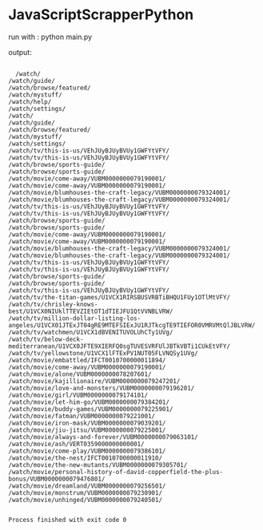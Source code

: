 # JavaScriptScrapperPython

run with : python main.py

output:

<code>
  /watch/
/watch/guide/
/watch/browse/featured/
/watch/mystuff/
/watch/help/
/watch/settings/
/watch/
/watch/guide/
/watch/browse/featured/
/watch/mystuff/
/watch/settings/
/watch/tv/this-is-us/VEhJUyBJUyBVUy1GWFYtVFY/
/watch/tv/this-is-us/VEhJUyBJUyBVUy1GWFYtVFY/
/watch/browse/sports-guide/
/watch/browse/sports-guide/
/watch/movie/come-away/VUBM0000000079190001/
/watch/movie/come-away/VUBM0000000079190001/
/watch/movie/blumhouses-the-craft-legacy/VUBM0000000079324001/
/watch/movie/blumhouses-the-craft-legacy/VUBM0000000079324001/
/watch/tv/this-is-us/VEhJUyBJUyBVUy1GWFYtVFY/
/watch/tv/this-is-us/VEhJUyBJUyBVUy1GWFYtVFY/
/watch/browse/sports-guide/
/watch/browse/sports-guide/
/watch/movie/come-away/VUBM0000000079190001/
/watch/movie/come-away/VUBM0000000079190001/
/watch/movie/blumhouses-the-craft-legacy/VUBM0000000079324001/
/watch/movie/blumhouses-the-craft-legacy/VUBM0000000079324001/
/watch/tv/this-is-us/VEhJUyBJUyBVUy1GWFYtVFY/
/watch/tv/this-is-us/VEhJUyBJUyBVUy1GWFYtVFY/
/watch/browse/sports-guide/
/watch/browse/sports-guide/
/watch/tv/this-is-us/VEhJUyBJUyBVUy1GWFYtVFY/
/watch/tv/the-titan-games/U1VCX1RIRSBUSVRBTiBHQU1FUy1OTlMtVFY/
/watch/tv/chrisley-knows-best/U1VCX0NIUklTTEVZIEtOT1dTIEJFU1QtVVNBLVRW/
/watch/tv/million-dollar-listing-los-angeles/U1VCX01JTExJT04gRE9MTEFSIExJU1RJTkcgTE9TIEFOR0VMRVMtQlJBLVRW/
/watch/tv/watchmen/U1VCX1dBVENITUVOLUhCTy1UVg/
/watch/tv/below-deck-mediterranean/U1VCX0JFTE9XIERFQ0sgTUVESVRFUlJBTkVBTi1CUkEtVFY/
/watch/tv/yellowstone/U1VCX1lFTExPV1NUT05FLVNQSy1UVg/
/watch/movie/embattled/IFCT0010700000011894/
/watch/movie/come-away/VUBM0000000079190001/
/watch/movie/alone/VUBM0000000078207601/
/watch/movie/kajillionaire/VUBM0000000079247201/
/watch/movie/love-and-monsters/VUBM0000000079196201/
/watch/movie/girl/VUBM0000000079174101/
/watch/movie/let-him-go/VUBM0000000079384201/
/watch/movie/buddy-games/VUBM0000000079225901/
/watch/movie/fatman/VUBM0000000079221001/
/watch/movie/iron-mask/VUBM0000000079039201/
/watch/movie/jiu-jitsu/VUBM0000000079225001/
/watch/movie/always-and-forever/VUBM0000000079063101/
/watch/movie/ash/VERT0359000000000001/
/watch/movie/come-play/VUBM0000000079386101/
/watch/movie/the-nest/IFCT0010700000011910/
/watch/movie/the-new-mutants/VUBM0000000079305701/
/watch/movie/personal-history-of-david-copperfield-the-plus-bonus/VUBM0000000079476801/
/watch/movie/dreamland/VUBM0000000079256501/
/watch/movie/monstrum/VUBM0000000079230901/
/watch/movie/unhinged/VUBM0000000079240501/

Process finished with exit code 0

<code>

